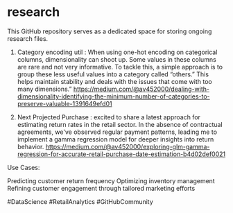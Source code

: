 # research
This GitHub repository serves as a dedicated space for storing ongoing research files.

1. Category encoding util  : When using one-hot encoding on categorical columns, dimensionality can shoot up. Some values in these columns are rare and not very informative. To tackle this, a simple approach is to group these less useful values into a category called “others.” This helps maintain stability and deals with the issues that come with too many dimensions.”
https://medium.com/@av452000/dealing-with-dimensionality-identifying-the-minimum-number-of-categories-to-preserve-valuable-1391649efd01

3. Next Projected Purchase : excited to share a latest approach for estimating return rates in the retail sector. In the absence of contractual agreements, we've observed regular payment patterns, leading me to implement a gamma regression model for deeper insights into return behavior. 
https://medium.com/@av452000/exploring-glm-gamma-regression-for-accurate-retail-purchase-date-estimation-b4d02def0021

Use Cases:

Predicting customer return frequency
Optimizing inventory management
Refining customer engagement through tailored marketing efforts

#DataScience #RetailAnalytics #GitHubCommunity





